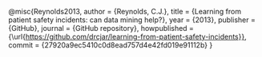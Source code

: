 @misc{Reynolds2013,
  author = {Reynolds, C.J.},
  title = {Learning from patient safety incidents: can data mining help?},
  year = {2013},
  publisher = {GitHub},
  journal = {GitHub repository},
  howpublished = {\url{https://github.com/drcjar/learning-from-patient-safety-incidents}},
  commit = {27920a9ec5410c0d8ead757d4e42fd019e91112b}
}
